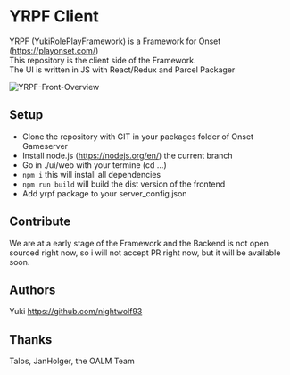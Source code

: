 # YRPF Client
YRPF (YukiRolePlayFramework) is a Framework for Onset (https://playonset.com/)  
This repository is the client side of the Framework.  
The UI is written in JS with React/Redux and Parcel Packager

![YRPF-Front-Overview](https://i.imgur.com/XCoRzPT.jpg)

## Setup
- Clone the repository with GIT in your packages folder of Onset Gameserver
- Install node.js (https://nodejs.org/en/) the current branch
- Go in ./ui/web with your termine (cd ...)
- ```npm i``` this will install all dependencies
- ```npm run build``` will build the dist version of the frontend
- Add yrpf package to your server_config.json

## Contribute
We are at a early stage of the Framework and the Backend is not open sourced right now, so i will not accept PR right now, but it will be available soon.

## Authors
Yuki https://github.com/nightwolf93

## Thanks
Talos, JanHolger, the OALM Team